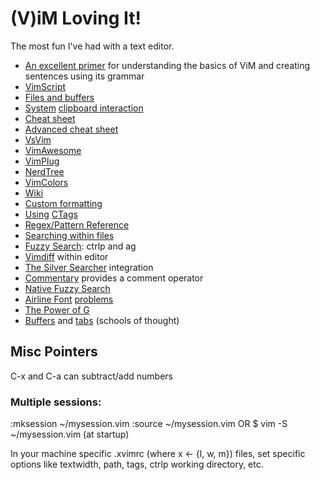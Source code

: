 # (V)iM Loving It!
The most fun I've had with a text editor.

- [An excellent primer][1] for understanding the basics of ViM and creating sentences using its grammar
- [VimScript][2]
- [Files and buffers][3]
- [System][4] [clipboard interaction][5]
- [Cheat sheet][6]
- [Advanced cheat sheet][11]
- [VsVim][7]
- [VimAwesome][8]
- [VimPlug][9]
- [NerdTree][10]
- [VimColors][12]
- [Wiki][13]
- [Custom formatting][14]
- [Using][15] [CTags][18]
- [Regex/Pattern Reference][16]
- [Searching within files][17]
- [Fuzzy Search][19]: ctrlp and ag
- [Vimdiff][20] within editor
- [The Silver Searcher][21] integration
- [Commentary][22] provides a comment operator
- [Native Fuzzy Search][23]
- [Airline Font][24] [problems][25]
- [The Power of G][26]
- [Buffers][27] and [tabs][28] (schools of thought)

## Misc Pointers

C-x and C-a can subtract/add numbers

### Multiple sessions:
:mksession ~/mysession.vim
:source ~/mysession.vim OR
$ vim -S ~/mysession.vim (at startup)

In your machine specific .xvimrc (where x <- {l, w, m}) files, set specific options like textwidth, path, tags, ctrlp
working directory, etc.

[1]: https://danielmiessler.com/study/vim/#gs.CNpdkew
[2]: http://learnvimscriptthehardway.stevelosh.com/
[3]: http://stackoverflow.com/questions/53664/how-to-effectively-work-with-multiple-files-in-vim
[4]: http://stackoverflow.com/questions/11489428/how-to-make-vim-paste-from-and-copy-to-systems-clipboard
[5]: http://stackoverflow.com/questions/3961859/how-to-copy-to-clipboard-in-vim
[6]: https://vim.rtorr.com/
[7]: https://github.com/jaredpar/VsVim/wiki/faq
[8]: http://vimawesome.com
[9]: https://github.com/scrooloose/nerdtree
[10]: https://github.com/scrooloose/nerdtree
[11]: http://vimsheet.com/advanced.html
[12]: http://vimcolors.com/
[13]: http://vim.wikia.com/wiki/Vim_Tips_Wiki
[14]: http://stackoverflow.com/questions/35018000/how-to-change-vim-php-auto-formatting-options
[15]: http://stackoverflow.com/questions/563616/vim-and-ctags-tips-and-tricks
[16]: http://vimregex.com/
[17]: http://vim.wikia.com/wiki/Find_in_files_within_Vim
[18]: http://vim.wikia.com/wiki/Browsing_programs_with_tags
[19]: http://stackoverflow.com/questions/2372307/opening-files-in-vim-using-fuzzy-search
[20]: http://stackoverflow.com/questions/9529934/how-to-use-vimdiff-in-vim-command-mode
[21]: https://robots.thoughtbot.com/faster-grepping-in-vim
[22]: https://github.com/tpope/vim-commentary
[23]: https://gist.github.com/csswizardry/9a33342dace4786a9fee35c73fa5deeb
[24]: http://vi.stackexchange.com/questions/3359/how-to-fix-status-bar-symbols-in-airline-plugin
[25]: https://github.com/vim-airline/vim-airline/wiki/FAQ
[26]: http://vim.wikia.com/wiki/Power_of_g
[27]: http://joshldavis.com/2014/04/05/vim-tab-madness-buffers-vs-tabs/
[28]: http://stackoverflow.com/questions/26708822/why-do-vim-experts-prefer-buffers-over-tabs
